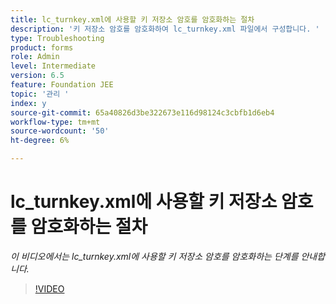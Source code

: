 ```yaml
---
title: lc_turnkey.xml에 사용할 키 저장소 암호를 암호화하는 절차
description: '키 저장소 암호를 암호화하여 lc_turnkey.xml 파일에서 구성합니다. '
type: Troubleshooting
product: forms
role: Admin
level: Intermediate
version: 6.5
feature: Foundation JEE
topic: '관리 '
index: y
source-git-commit: 65a40826d3be322673e116d98124c3cbfb1d6eb4
workflow-type: tm+mt
source-wordcount: '50'
ht-degree: 6%

---
```



# lc_turnkey.xml에 사용할 키 저장소 암호를 암호화하는 절차

*이 비디오에서는 lc_turnkey.xml에 사용할 키 저장소 암호를 암호화하는 단계를 안내합니다.*

>[!VIDEO](https://video.tv.adobe.com/v/335538?quality=9&learn=on)

